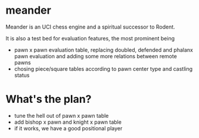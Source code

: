# meander

Meander is an UCI chess engine and a spiritual successor to Rodent.

It is also a test bed for evaluation features, the most prominent being

- pawn x pawn evaluation table, replacing doubled, defended and phalanx
  pawn evaluation and adding some more relations between remote pawns
- chosing piece/square tables according to pawn center type and castling status

What's the plan?
==

- tune the hell out of pawn x pawn table
- add bishop x pawn and knight x pawn table
- if it works, we have a good positional player